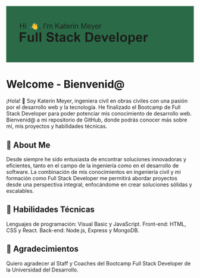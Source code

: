 <img src="https://github.com/KaterinMeyer/KaterinMeyer/blob/main/header.png" alt="banner that says Katerin Meyer - Full Stack Developer">

# Welcome - Bienvenid@

¡Hola! 👋 Soy Katerin Meyer, ingeniera civil en obras civiles con una pasión por el desarrollo web y la tecnología. He finalizado el Bootcamp de Full Stack Developer para poder potenciar mis conocimiento de desarrollo web. Bienvenid@ a mi repositorio de GitHub, donde podrás conocer más sobre mí, mis proyectos y habilidades técnicas.
## 🚀 About Me

Desde siempre he sido entusiasta de encontrar soluciones innovadoras y eficientes, tanto en el campo de la ingeniería como en el desarrollo de software. La combinación de mis conocimientos en ingeniería civil y mi formación como Full Stack Developer me permitirá abordar proyectos desde una perspectiva integral, enfocándome en crear soluciones sólidas y escalables.
##  💭 Habilidades Técnicas

Lenguajes de programación: Visual Basic y JavaScript.
Front-end: HTML, CSS y React.
Back-end: Node.js, Express y MongoDB.


## 🤗 Agradecimientos

Quiero agradecer al Staff y Coaches del Bootcamp Full Stack Developer de la Universidad del Desarrollo. 
